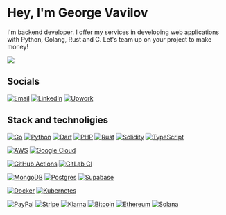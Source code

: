 # Hey, I'm George Vavilov
I'm backend developer. I offer my services in developing web applications 
with Python, Golang, Rust and C. Let's team up on your project to make 
money!

![](https://github-readme-stats.vercel.app/api/top-langs/?username=wawilow&size_weight=0.0&count_weight=0.5&byte_count=0.5&repo_count=0.5&theme=dark&hide_border=false&include_all_commits=false&count_private=false)

<!-- ![my photo](public/booooring.jpg "It's me") -->

## Socials
[![Email](https://img.shields.io/badge/Email-8A2BE2)]("wawilow@protonmail.com")
[![LinkedIn](https://img.shields.io/badge/LinkedIn-%230077B5.svg?logo=linkedin&logoColor=white)](https://www.linkedin.com/in/wawilow/)
[![Upwork](https://img.shields.io/badge/Upwork-6FDA44?logo=upwork&logoColor=fff)](https://www.upwork.com/freelancers/~0185d12b5ab378854d)
<br />

## Stack and technoligies
[![Go](https://img.shields.io/badge/Go-%2300ADD8.svg?&logo=go&logoColor=white)](#)
[![Python](https://img.shields.io/badge/Python-3776AB?logo=python&logoColor=fff)](#)
[![Dart](https://img.shields.io/badge/Dart-%230175C2.svg?logo=dart&logoColor=white)](#)
[![PHP](https://img.shields.io/badge/php-%23777BB4.svg?&logo=php&logoColor=white)](#)
[![Rust](https://img.shields.io/badge/Rust-%23000000.svg?e&logo=rust&logoColor=white)](#)
[![Solidity](https://img.shields.io/badge/Solidity-363636?logo=solidity&logoColor=fff)](#)
[![TypeScript](https://img.shields.io/badge/TypeScript-3178C6?logo=typescript&logoColor=fff)](#)


[![AWS](https://img.shields.io/badge/AWS-%23FF9900.svg?logo=amazon-web-services&logoColor=white)](#)
[![Google Cloud](https://img.shields.io/badge/Google%20Cloud-%234285F4.svg?logo=google-cloud&logoColor=white)](#)

[![GitHub Actions](https://img.shields.io/badge/GitHub_Actions-2088FF?logo=github-actions&logoColor=white)](#)
[![GitLab CI](https://img.shields.io/badge/GitLab%20CI-FC6D26?logo=gitlab&logoColor=fff)](#)

[![MongoDB](https://img.shields.io/badge/MongoDB-%234ea94b.svg?logo=mongodb&logoColor=white)](#)
[![Postgres](https://img.shields.io/badge/Postgres-%23316192.svg?logo=postgresql&logoColor=white)](#)
[![Supabase](https://img.shields.io/badge/Supabase-3FCF8E?logo=supabase&logoColor=fff)](#)

[![Docker](https://img.shields.io/badge/Docker-2496ED?logo=docker&logoColor=fff)](#)
[![Kubernetes](https://img.shields.io/badge/Kubernetes-326CE5?logo=kubernetes&logoColor=fff)](#)

[![PayPal](https://img.shields.io/badge/PayPal-003087?logo=paypal&logoColor=fff)](#)
[![Stripe](https://img.shields.io/badge/Stripe-5851DD?logo=stripe&logoColor=fff)](#)
[![Klarna](https://img.shields.io/badge/Klarna-FFB3C7?logo=klarna&logoColor=000)](#)
[![Bitcoin](https://img.shields.io/badge/Bitcoin-FF9900?logo=bitcoin&logoColor=white)](#)
[![Ethereum](https://img.shields.io/badge/Ethereum-3C3C3D?logo=ethereum&logoColor=white)](#)
[![Solana](https://img.shields.io/badge/Solana-9945FF?logo=solana&logoColor=fff)](#)